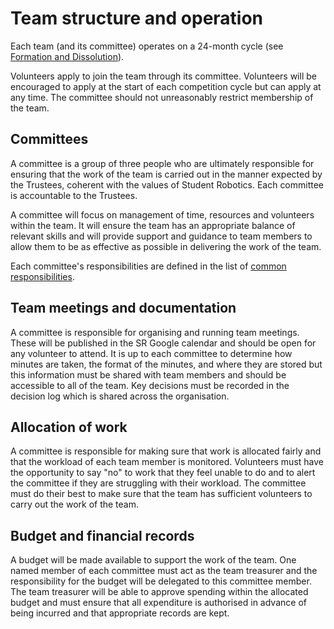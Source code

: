 # Team structure and operation

Each team (and its committee) operates on a 24-month cycle (see [Formation and Dissolution](committee-membership.md)).

Volunteers apply to join the team through its committee. Volunteers will be encouraged to apply at the start of each competition cycle but can apply at any time. The committee should not unreasonably restrict membership of the team.

## Committees

A committee is a group of three people who are ultimately responsible for ensuring that the work of the team is carried out in the manner expected by the Trustees, coherent with the values of Student Robotics. Each committee is accountable to the Trustees. 

A committee will focus on management of time, resources and volunteers within the team. It will ensure the team has an appropriate balance of relevant skills and will provide support and guidance to team members to allow them to be as effective as possible in delivering the work of the team.

Each committee's responsibilities are defined in the list of [common responsibilities](common-responsibilities.md). 

## Team meetings and documentation

A committee is responsible for organising and running team meetings. These will be published in the SR Google calendar and should be open for any volunteer to attend. It is up to each committee to determine how minutes are taken, the format of the minutes, and where they are stored but this information must be shared with team members and should be accessible to all of the team. Key decisions must be recorded in the decision log which is shared across the organisation. 

## Allocation of work

A committee is responsible for making sure that work is allocated fairly and that the workload of each team member is monitored. Volunteers must have the opportunity to say "no" to work that they feel unable to do and to alert the committee if they are struggling with their workload. The committee must do their best to make sure that the team has sufficient volunteers to carry out the work of the team. 

## Budget and financial records

A budget will be made available to support the work of the team. One named member of each committee must act as the team treasurer and the responsibility for the budget will be delegated to this committee member. The team treasurer will be able to approve spending within the allocated budget and must ensure that all expenditure is authorised in advance of being incurred and that appropriate records are kept. 
